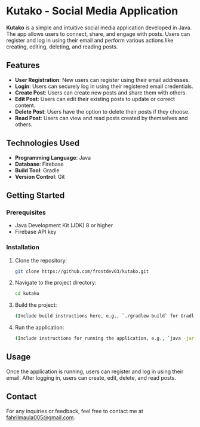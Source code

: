 
# Kutako - Social Media Application

**Kutako** is a simple and intuitive social media application developed in Java. The app allows users to connect, share, and engage with posts. Users can register and log in using their email and perform various actions like creating, editing, deleting, and reading posts.

## Features

- **User Registration**: New users can register using their email addresses.
- **Login**: Users can securely log in using their registered email credentials.
- **Create Post**: Users can create new posts and share them with others.
- **Edit Post**: Users can edit their existing posts to update or correct content.
- **Delete Post**: Users have the option to delete their posts if they choose.
- **Read Post**: Users can view and read posts created by themselves and others.

## Technologies Used

- **Programming Language**: Java
- **Database**: Firebase 
- **Build Tool**: Gradle 
- **Version Control**: Git

## Getting Started

### Prerequisites

- Java Development Kit (JDK) 8 or higher
- Firebase API key

### Installation

1. Clone the repository:

   ```bash
   git clone https://github.com/frostdev03/kutako.git
   ```

2. Navigate to the project directory:

   ```bash
   cd kutako
   ```

3. Build the project:

   ```bash
   (Include build instructions here, e.g., `./gradlew build` for Gradle or `mvn package` for Maven)
   ```

4. Run the application:

   ```bash
   (Include instructions for running the application, e.g., `java -jar build/libs/kutako.jar`)
   ```

## Usage

Once the application is running, users can register and log in using their email. After logging in, users can create, edit, delete, and read posts.

## Contact

For any inquiries or feedback, feel free to contact me at [fahrilmaula005@gmail.com](mailto:fahrilmaula005@gmail.com).
